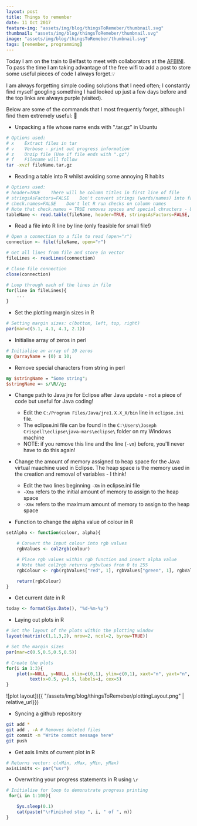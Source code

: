 ```yaml
---
layout: post
title: Things to remember
date: 11 Oct 2017
feature-img: "assets/img/blog/thingsToRemeber/thumbnail.svg"
thumbnail: "assets/img/blog/thingsToRemeber/thumbnail.svg"
image: "assets/img/blog/thingsToRemeber/thumbnail.svg" 
tags: [remember, programming]
---
```



Today I am on the train to Belfast to meet with collaborators at the [AFBINI](https://www.afbini.gov.uk/). To pass the time I am taking advantage of the free wifi to add a post to store some useful pieces of code I always forget.💡

I am always forgetting simple coding solutions that I need often; I constantly find myself googling something I had looked up just a few days before and the top links are always purple (visited).

Below are some of the commands that I most frequently forget, although I find them extremely useful: 🤔

- Unpacking a file whose name ends with ".tar.gz" in Ubuntu

```bash
# Options used:
# x    Extract files in tar
# v    Verbose - print out progress information
# z    Unzip file (Use if file ends with ".gz")
# f    Filename will follow
tar -xvzf fileName.tar.gz
```

- Reading a table into R whilst avoiding some annoying R habits

```R
# Options used:
# header=TRUE    There will be column titles in first line of file
# stringsAsFactors=FALSE    Don't convert strings (words/names) into factors (categories)
# check.names=FALSE    Don't let R run checks on column names
# Note that check.names = TRUE removes spaces and special chracters - USE WISELY!
tableName <- read.table(fileName, header=TRUE, stringsAsFactors=FALSE, check.names=FALSE)
```

- Read a file into R line by line (only feasible for small file!)

```R
# Open a connection to a file to read (open="r")
connection <- file(fileName, open="r")

# Get all lines from file and store in vector
fileLines <- readLines(connection)

# Close file connection
close(connection)

# Loop through each of the lines in file
for(line in fileLines){
    ...
}
```

- Set the plotting margin sizes in R

```R
# Setting margin sizes: c(bottom, left, top, right)
par(mar=c(5.1, 4.1, 4.1, 2.1))
```

- Initialise array of zeros in perl

```perl
# Initialise an array of 10 zeros
my @arrayName = (0) x 10;
```

- Remove special characters from string in perl

```perl
my $stringName = "Some string";
$stringName =~ s/\R//g;
```
	
- Change path to Java jre for Eclipse after Java update - not a piece of code but useful for Java coding!

    * Edit the `C:/Program Files/Java/jre1.X.X_X/bin` line in `eclipse.ini` file. 
    * The eclipse.ini file can be found in the `C:\Users\Joseph Crispell\eclipse\java-mars\eclipse\` folder on my Windows machine
	* NOTE: if you remove this line and the line (`-vm`) before, you'll never have to do this again!

- Change the amount of memory assigned to heap space for the Java virtual maachine used in Eclipse. The heap space is the memory used in the creation and removal of variables - I think!

    * Edit the two lines beginning `-Xm` in eclipse.ini file
    * `-Xms` refers to the initial amount of memory to assign to the heap space
    * `-Xmx` refers to the maximum amount of memory to assign to the heap space

- Function to change the alpha value of colour in R

```R
setAlpha <- function(colour, alpha){

    # Convert the input colour into rgb values
    rgbValues <- col2rgb(colour)

    # Place rgb values within rgb function and insert alpha value
    # Note that col2rgb returns rgbvlues from 0 to 255
    rgbColour <- rgb(rgbValues["red", 1], rgbValues["green", 1], rgbValues["blue", 1], alpha=alpha*255, maxColorValue=255)

    return(rgbColour)
}
```

- Get current date in R

```R
today <- format(Sys.Date(), "%d-%m-%y")
```

- Laying out plots in R

```R
# Set the layout of the plots within the plotting window
layout(matrix(c(1,1,3,2), nrow=2, ncol=2, byrow=TRUE))

# Set the margin sizes
par(mar=c(0.5,0.5,0.5,0.5))

# Create the plots
for(i in 1:3){
    plot(x=NULL, y=NULL, xlim=c(0,1), ylim=c(0,1), xaxt="n", yaxt="n", xlab="", ylab="")
         text(x=0.5, y=0.5, labels=i, cex=5)
}
```
![plot layout]({{ "/assets/img/blog/thingsToRemeber/plottingLayout.png" | relative_url}})

- Syncing a github repository

```bash
git add *
git add . -A # Removes deleted files
git commit -m "Write commit message here"
git push
```

- Get axis limits of current plot in R

```R
# Returns vector: c(xMin, xMax, yMin, yMax)
axisLimits <- par("usr") 
```

- Overwriting your progress statements in R using `\r`

```R
# Initialise for loop to demonstrate progress printing
 for(i in 1:100){

    Sys.sleep(0.1)
    cat(paste("\rFinished step ", i, " of ", n))
}
```
